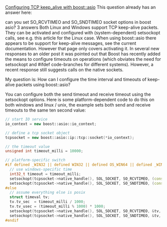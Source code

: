[Configuring TCP keep_alive with boost::asio](https://stackoverflow.com/questions/20188718/configuring-tcp-keep-alive-with-boostasio)
This question already has an answer here:

can you set SO_RCVTIMEO and SO_SNDTIMEO socket options in boost asio? 3 answers
Both Linux and Windows support TCP keep-alive packets. They can be activated and configured with (system-dependent) setsockopt calls, see e.g. this article for the Linux case. When using boost::asio there appears to be support for keep-alive messages, see the current documentation. However that page only covers activating it. In several new responses to an older post it was pointed out that Boost has recently added the means to configure timeouts on operations (which obviates the need for setsockopt and #ifdef code-branches for different systems). However, a recent response still suggests calls on the native sockets.

My question is: How can I configure the time interval and timeouts of keep-alive packets using boost::asio?

You can configure both the send timeout and receive timeout using the setsockopt options. Here is some platform-dependent code to do this on both windows and linux / unix, the example sets both send and receive timeouts to the same ten second value:
```cpp
// start IO service    
io_context = new boost::asio::io_context;        

// define a tcp socket object    
tcpsocket = new boost::asio::ip::tcp::socket(*io_context); 

// the timeout value
unsigned int timeout_milli = 10000;

// platform-specific switch
#if defined _WIN32 || defined WIN32 || defined OS_WIN64 || defined _WIN64 || defined WIN64 || defined WINNT
  // use windows-specific time
  int32_t timeout = timeout_milli;
  setsockopt(tcpsocket->native_handle(), SOL_SOCKET, SO_RCVTIMEO, (const char*)&timeout, sizeof(timeout));
  setsockopt(tcpsocket->native_handle(), SOL_SOCKET, SO_SNDTIMEO, (const char*)&timeout, sizeof(timeout));
#else
  // assume everything else is posix
  struct timeval tv;
  tv.tv_sec  = timeout_milli / 1000;
  tv.tv_usec = (timeout_milli % 1000) * 1000;
  setsockopt(tcpsocket->native_handle(), SOL_SOCKET, SO_RCVTIMEO, &tv, sizeof(tv));
  setsockopt(tcpsocket->native_handle(), SOL_SOCKET, SO_SNDTIMEO, &tv, sizeof(tv));
#endif
```
